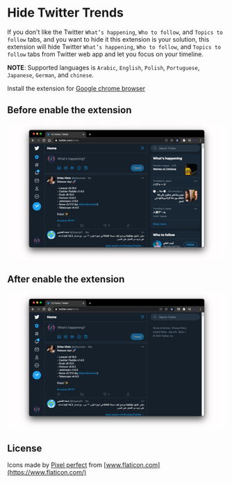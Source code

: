 # Hide Twitter Trends

If you don't like the Twitter `What’s happening`, `Who to follow`, and `Topics to follow` tabs, and you want to hide it this extension is your solution, this extension will hide Twitter `What’s happening`, `Who to follow`, and `Topics to follow` tabs from Twitter web app and let you focus on your timeline.

**NOTE**: Supported languages is `Arabic`, `English`, `Polish`, `Portuguese`, `Japanese`, `German`, and `chinese`.

Install the extension for [Google chrome browser](https://chrome.google.com/webstore/detail/hide-twitter-trends/lapmncfnibdclongbkleadoicnkhknia?hl=en&authuser=0)

## Before enable the extension

![before](img/before.png)

## After enable the extension

![after](img/after.png)

## License

Icons made by [Pixel perfect](https://icon54.com/) from [www.flaticon.com](https://www.flaticon.com/)
